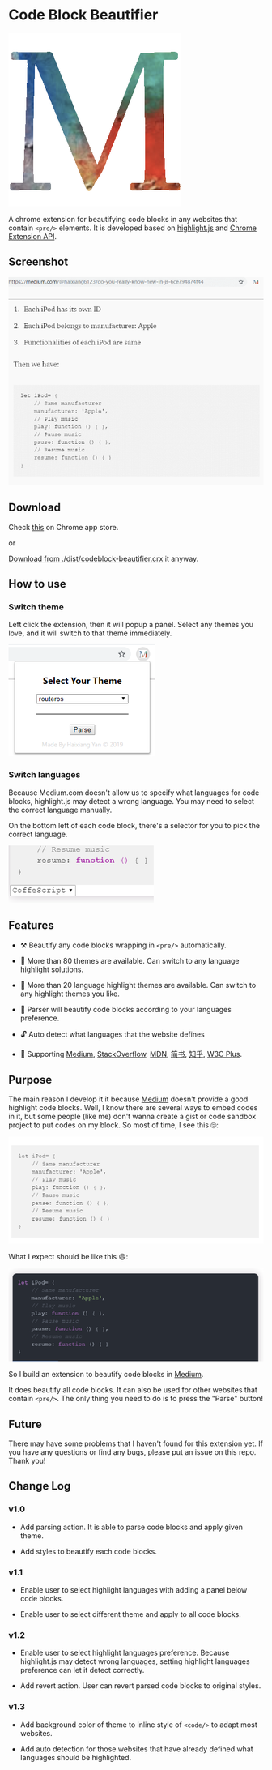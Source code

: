 # Code Block Beautifier 
![Logo](screenshot/icon-origin.png)

A chrome extension for beautifying code blocks in any websites that contain `<pre/>` elements. It is developed based on [highlight.js](https://highlightjs.org/) and [Chrome Extension API](https://developer.chrome.com/home).

## Screenshot

![Preview](screenshot/preview.gif)

## Download

Check [this]() on Chrome app store.

or

[Download from ./dist/codeblock-beautifier.crx](./dist/codeblock-beautifier.crx) it anyway.

## How to use

### Switch theme
Left click the extension, then it will popup a panel. Select any themes you love, and it will switch to that theme immediately.

![Switch Theme](screenshot/themePanel.PNG)

### Switch languages
Because Medium.com doesn't allow us to specify what languages for code blocks, highlight.js may detect a wrong language.
You may need to select the correct language manually.

On the bottom left of each code block, there's a selector for you to pick the correct language.

![Languages Selector](screenshot/langSelector.PNG)


## Features

* ⚒ Beautify any code blocks wrapping in `<pre/>` automatically. 

* 🎉 More than 80 themes are available. Can switch to any language highlight solutions.

* 🎊 More than 20 language highlight themes are available. Can switch to any highlight themes you like.

* 🧲 Parser will beautify code blocks according to your languages preference.

* 🔓 Auto detect what languages that the website defines

* 🎁 Supporting [Medium](https://medium.com/), [StackOverflow](https://stackoverflow.com/), [MDN](https://developer.mozilla.org/en-US/),
[简书](https://www.jianshu.com/), [知乎](https://www.zhihu.com/), [W3C Plus](https://www.w3cplus.com/).

## Purpose
The main reason I develop it it because [Medium](www.medium.com) doesn't provide a good highlight code blocks.
Well, I know there are several ways to embed codes in it, but some people (like me) don't wanna create a gist or code sandbox project to put codes on my block. So most of time, I see this 🙄:

![No highlight](screenshot/medium.PNG)

What I expect should be like this 😄:

![Highlight](screenshot/jianshu.PNG)

So I build an extension to beautify code blocks in [Medium](www.medium.com).

It does beautify all code blocks. It can also be used for other websites that contain `<pre/>`.
The only thing you need to do is to press the "Parse" button!

## Future
There may have some problems that I haven't found for this extension yet. If you have any questions or find any bugs, please put an issue on this repo. Thank you!

## Change Log

### v1.0

* Add parsing action. It is able to parse code blocks and apply given theme.

* Add styles to beautify each code blocks.

### v1.1

* Enable user to select highlight languages with adding a panel below code blocks. 

* Enable user to select different theme and apply to all code blocks.

### v1.2

* Enable user to select highlight languages preference. Because highlight.js may detect wrong languages,
setting highlight languages preference can let it detect correctly.

* Add revert action. User can revert parsed code blocks to original styles.

### v1.3

* Add background color of theme to inline style of `<code/>` to adapt most websites.

* Add auto detection for those websites that have already defined what languages should be highlighted.
